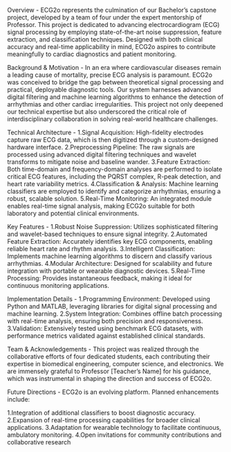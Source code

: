 Overview -
ECG2o represents the culmination of our Bachelor’s capstone project, developed by a team of four under the expert mentorship of Professor. This project is dedicated to advancing electrocardiogram (ECG) signal processing by employing state-of-the-art noise suppression, feature extraction, and classification techniques. Designed with both clinical accuracy and real-time applicability in mind, ECG2o aspires to contribute meaningfully to cardiac diagnostics and patient monitoring.



Background & Motivation - In an era where cardiovascular diseases remain a leading cause of mortality, precise ECG analysis is paramount. ECG2o was conceived to bridge the gap between theoretical signal processing and practical, deployable diagnostic tools. Our system harnesses advanced digital filtering and machine learning algorithms to enhance the detection of arrhythmias and other cardiac irregularities. This project not only deepened our technical expertise but also underscored the critical role of interdisciplinary collaboration in solving real-world healthcare challenges.



Technical Architecture -
1.Signal Acquisition: High-fidelity electrodes capture raw ECG data, which is then digitized through a custom-designed hardware interface.
2.Preprocessing Pipeline: The raw signals are processed using advanced digital filtering techniques and wavelet transforms to mitigate noise and baseline wander.
3.Feature Extraction: Both time-domain and frequency-domain analyses are performed to isolate critical ECG features, including the PQRST complex, R-peak detection, and heart rate variability metrics.
4.Classification & Analysis: Machine learning classifiers are employed to identify and categorize arrhythmias, ensuring a robust, scalable solution.
5.Real-Time Monitoring: An integrated module enables real-time signal analysis, making ECG2o suitable for both laboratory and potential clinical environments.



Key Features -
1.Robust Noise Suppression: Utilizes sophisticated filtering and wavelet-based techniques to ensure signal integrity.
2.Automated Feature Extraction: Accurately identifies key ECG components, enabling reliable heart rate and rhythm analysis.
3.Intelligent Classification: Implements machine learning algorithms to discern and classify various arrhythmias.
4.Modular Architecture: Designed for scalability and future integration with portable or wearable diagnostic devices.
5.Real-Time Processing: Provides instantaneous feedback, making it ideal for continuous monitoring applications.



Implementation Details -
1.Programming Environment: Developed using Python and MATLAB, leveraging libraries for digital signal processing and machine learning.
2.System Integration: Combines offline batch processing with real-time analysis, ensuring both precision and responsiveness.
3.Validation: Extensively tested using benchmark ECG datasets, with performance metrics validated against established clinical standards.



Team & Acknowledgements -
This project was realized through the collaborative efforts of four dedicated students, each contributing their expertise in biomedical engineering, computer science, and electronics. We are immensely grateful to Professor [Teacher’s Name] for his guidance, which was instrumental in shaping the direction and success of ECG2o.



Future Directions -
ECG2o is an evolving platform. Planned enhancements include:

1.Integration of additional classifiers to boost diagnostic accuracy.
2.Expansion of real-time processing capabilities for broader clinical applications.
3.Adaptation for wearable technology to facilitate continuous, ambulatory monitoring.
4.Open invitations for community contributions and collaborative research
